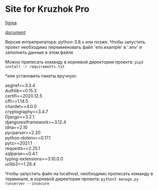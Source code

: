# Site for Kruzhok Pro

[figma](https://www.figma.com/file/B3nGRDYaMBErwnZUGKozpQ/KruzhokPro?node-id=0%3A1)

[document](https://docs.google.com/document/d/10g8ZfVCprJ3EHGQp-NmC-LqGDdnqVUIMove23L5TXYk)


Версия интрепритатора: python-3.8.x или позже.
Чтобы запустить проект необходимо переименовать файл 'env.example' в '.env' и заполнить данные в этом файле


Можно приписать команду в корневой директории проекта: 
`pip3 install -r requirements.txt`

*или установить пакеты вручную:

asgiref==3.3.4<br>
Authlib==0.15.3<br>
certifi==2020.12.5<br>
cffi==1.14.5<br>
chardet==4.0.0<br>
cryptography==3.4.7<br>
Django==3.2.1<br>
djangorestframework==3.12.4<br>
idna==2.10<br>
pycparser==2.20<br>
python-dotenv==0.17.1<br>
pytz==2021.1<br>
requests==2.25.1<br>
sqlparse==0.4.1<br>
typing-extensions==3.10.0.0<br>
urllib3==1.26.4


Чтобы запустить файл на localhost, необходимо прописать команду в терминале, в корневой директории проекта:
`python3 manage.py runserver --insecure`
